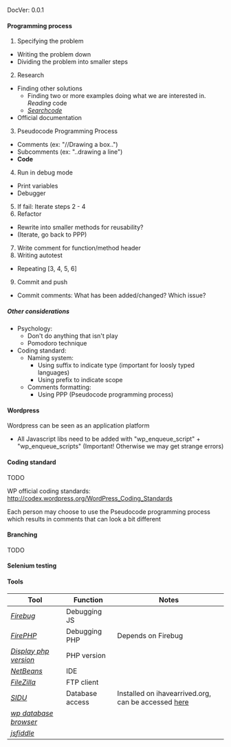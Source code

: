 DocVer: 0.0.1


#### Programming process

1. Specifying the problem
  * Writing the problem down
  * Dividing the problem into smaller steps
2. Research
  * Finding other solutions
    * Finding two or more examples doing what we are interested in. *Reading* code
    * [*Searchcode*](https://searchcode.com/)
  * Official documentation
3. Pseudocode Programming Process
  * Comments (ex: "//Drawing a box..")
  * Subcomments (ex: "..drawing a line")
  * **Code**
4. Run in debug mode
  * Print variables
  * Debugger
5. If fail: Iterate steps 2 - 4
6. Refactor
  * Rewrite into smaller methods for reusability?
  * (Iterate, go back to PPP)
7. Write comment for function/method header
8. Writing autotest
  * Repeating [3, 4, 5, 6]
9. Commit and push
  * Commit comments: What has been added/changed? Which issue?

##### Other considerations
* Psychology:
  * Don't do anything that isn't play
  * Pomodoro technique
* Coding standard:
  * Naming system:
    * Using suffix to indicate type (important for loosly typed languages)
    * Using prefix to indicate scope
  * Comments formatting:
    * Using PPP (Pseudocode programming process)


#### Wordpress

Wordpress can be seen as an application platform

* All Javascript libs need to be added with "wp_enqueue_script" + "wp_enqueue_scripts" (Important! Otherwise we may get strange errors)


#### Coding standard

TODO

WP official coding standards: http://codex.wordpress.org/WordPress_Coding_Standards

Each person may choose to use the Pseudocode programming process which results in comments that can look a bit different


#### Branching

TODO


#### Selenium testing


#### Tools

Tool | Function | Notes
---|---|---
[*Firebug*](https://getfirebug.com/) | Debugging JS |
[*FirePHP*](http://www.firephp.org/) | Debugging PHP | Depends on Firebug
[*Display php version*](https://wordpress.org/plugins/display-php-version/) | PHP version |
[*NetBeans*](https://netbeans.org/) | IDE | 
[*FileZilla*](https://filezilla-project.org/) | FTP client |
[*SIDU*](http://topnew.net/sidu/) | Database access | Installed on ihavearrived.org, can be accessed [here](http://ihavearrived.org/sidu/)
[*wp database browser*](https://wordpress.org/plugins/database-browser/) | |
[*jsfiddle*](http://jsfiddle.net/) | |

